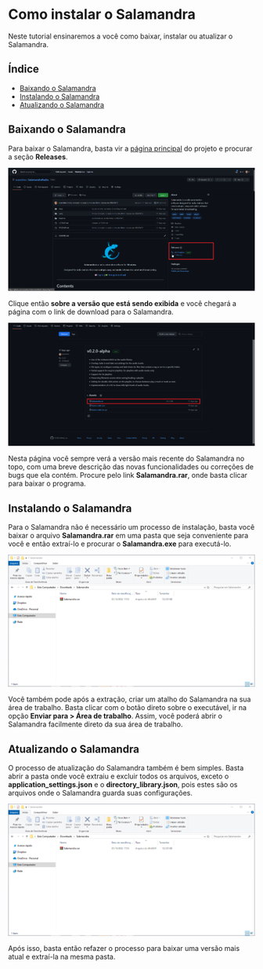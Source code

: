 # Como instalar o Salamandra

Neste tutorial ensinaremos a você como baixar, instalar ou atualizar o Salamandra.

## Índice
- [Baixando o Salamandra](#baixando-o-salamandra)
- [Instalando o Salamandra](#instalando-o-salamandra)
- [Atualizando o Salamandra](#atualizando-o-salamandra)

## Baixando o Salamandra

Para baixar o Salamandra, basta vir a [página principal](https://github.com/ocarolino/SalamandraRadio) do projeto e procurar a seção **Releases**.

<p align="center">
<img src="Images/SalamandraGitHub.png" alt="Página do Salamandra no GitHub" />
</p>

Clique então **sobre a versão que está sendo exibida** e você chegará a página com o link de download para o Salamandra.

<p align="center">
<img src="Images/SalamandraReleases.png" alt="Página de Releases do Salamandra" />
</p>

Nesta página você sempre verá a versão mais recente do Salamandra no topo, com uma breve descrição das novas funcionalidades ou correções de bugs que ela contém. Procure pelo link **Salamandra.rar**, onde basta clicar para baixar o programa.

## Instalando o Salamandra

Para o Salamandra não é necessário um processo de instalação, basta você baixar o arquivo **Salamandra.rar** em uma pasta que seja conveniente para você e então extraí-lo e procurar o **Salamandra.exe** para executá-lo. 

<p align="center">
<img src="Images/ExtractingSalamandra.webp" alt="Página de Releases do Salamandra" />
</p>

Você também pode após a extração, criar um atalho do Salamandra na sua área de trabalho. Basta clicar com o botão direto sobre o executável, ir na opção **Enviar para > Área de trabalho**. Assim, você poderá abrir o Salamandra facilmente direto da sua área de trabalho.

## Atualizando o Salamandra

O processo de atualização do Salamandra também é bem simples. Basta abrir a pasta onde você extraiu e excluir todos os arquivos, exceto o **application_settings.json** e o **directory_library.json**, pois estes são os arquivos onde o Salamandra guarda suas configurações.

<p align="center">
<img src="Images/ExtractingSalamandra.webp" alt="Página de Releases do Salamandra" />
</p>

Após isso, basta então refazer o processo para baixar uma versão mais atual e extraí-la na mesma pasta.